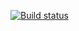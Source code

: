 [![Build status](https://ci.appveyor.com/api/projects/status/7ihp4thsd75h0iaw?svg=true)](https://ci.appveyor.com/project/Ksuschka/postmanecho)
